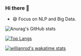 ### Hi there 👋

<!--
**shicript/shicript** is a ✨ _special_ ✨ repository because its `README.md` (this file) appears on your GitHub profile.

Here are some ideas to get you started:

- 🔭 I’m currently working on ...
- 🌱 I’m currently learning ...
- 👯 I’m looking to collaborate on ...
- 🤔 I’m looking for help with ...
- 💬 Ask me about ...
- 📫 How to reach me: ...
- 😄 Pronouns: ...
- ⚡ Fun fact: ...
-->
- 😄 Focus on NLP and Big Data.

![Anurag's GitHub stats](https://github-readme-stats.vercel.app/api?username=shicript&show_icons=true&theme=default)


[![Top Langs](https://github-readme-stats.vercel.app/api/top-langs/?username=shicript&layout=8)](https://github.com/anuraghazra/github-readme-stats)


[![willianrod's wakatime stats](https://github-readme-stats.vercel.app/api/wakatime?username=shicript)](https://github.com/anuraghazra/github-readme-stats)
